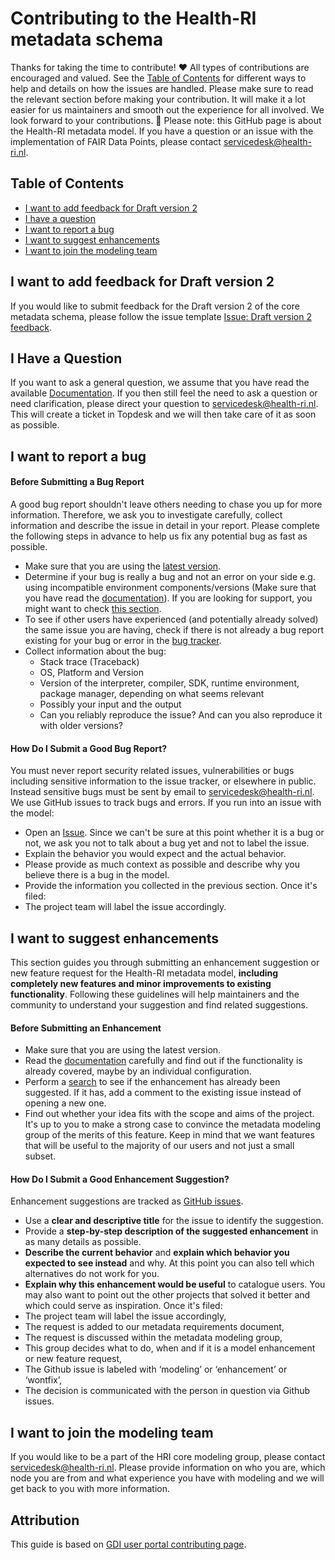 # Contributing to the Health-RI metadata schema
Thanks for taking the time to contribute! ❤️ All types of contributions are encouraged and valued. See the [Table of Contents](#table-of-contents) for different ways to help and details on how the issues are handled. Please make sure to read the relevant section before making your contribution. It will make it a lot easier for us maintainers and smooth out the experience for all involved. We look forward to your contributions. 🎉
Please note: this GitHub page is about the Health-RI metadata model. If you have a question or an issue with the implementation of FAIR Data Points, please contact servicedesk@health-ri.nl. 
## Table of Contents
- [I want to add feedback for Draft version 2](#i-want-to-add-feedback-for-draft-version-2)
- [I have a question](#i-have-a-question)
- [I want to report a bug](#i-want-to-report-a-bug)
- [I want to suggest enhancements](#i-want-to-suggest-enhancements)
- [I want to join the modeling team](#i-want-to-join-the-modeling-team)

## I want to add feedback for Draft version 2
If you would like to submit feedback for the Draft version 2 of the core metadata schema, please follow the issue template [Issue: Draft version 2 feedback](https://github.com/Health-RI/health-ri-metadata/issues/new?assignees=&labels=draft-v2-feedback&projects=&template=feedback_template.yml&title=feedback%3A+).
## I Have a Question
If you want to ask a general question, we assume that you have read the available [Documentation](https://github.com/Health-RI/health-ri-metadata/blob/master/README.md).
If you then still feel the need to ask a question or need clarification, please direct your question to servicedesk@health-ri.nl. This will create a ticket in Topdesk and we will then take care of it as soon as possible.
## I want to report a bug
#### Before Submitting a Bug Report
A good bug report shouldn't leave others needing to chase you up for more information. Therefore, we ask you to investigate carefully, collect information and describe the issue in detail in your report. Please complete the following steps in advance to help us fix any potential bug as fast as possible.
- Make sure that you are using the [latest version](https://github.com/Health-RI/health-ri-metadata/releases).
- Determine if your bug is really a bug and not an error on your side e.g. using incompatible environment
  components/versions (Make sure that you have read  the [documentation](https://github.com/Health-RI/health-ri-metadata/blob/master/README.md)). If you are looking for support, you might want to check [this section](#i-have-a-question).
- To see if other users have experienced (and potentially already solved) the same issue you are having, check if there is not already a bug report existing for your bug or error in the [bug tracker](https://github.com/Health-RI/health-ri-metadata/issues).
- Collect information about the bug:
  - Stack trace (Traceback)
  - OS, Platform and Version
  - Version of the interpreter, compiler, SDK, runtime environment, package manager, depending on what seems relevant
  - Possibly your input and the output
  - Can you reliably reproduce the issue? And can you also reproduce it with older versions?
#### How Do I Submit a Good Bug Report?
You must never report security related issues, vulnerabilities or bugs including sensitive information to the issue tracker, or elsewhere in public. Instead sensitive bugs must be sent by email to servicedesk@health-ri.nl.
We use GitHub issues to track bugs and errors. If you run into an issue with the model:
- Open an [Issue](https://github.com/Health-RI/health-ri-metadata/issues/new/). Since we can't be sure at this point whether it is a bug or not, we ask you not to talk about a bug yet and not to label the issue.
- Explain the behavior you would expect and the actual behavior.
- Please provide as much context as possible and describe why you believe there is a bug in the model.
- Provide the information you collected in the previous section.
Once it's filed:
- The project team will label the issue accordingly.

## I want to suggest enhancements
This section guides you through submitting an enhancement suggestion or new feature request for the Health-RI metadata model, **including completely new features and minor improvements to existing functionality**. Following these guidelines will help maintainers and the community to understand your suggestion and find related suggestions.
#### Before Submitting an Enhancement
- Make sure that you are using the latest version.
- Read the [documentation](https://github.com/Health-RI/health-ri-metadata/blob/master/README.md) carefully and find out if the functionality is already covered, maybe by an individual configuration.
- Perform a [search](https://github.com/Health-RI/health-ri-metadata/issues) to see if the enhancement has already been suggested. If it has, add a comment to the existing issue instead of opening a new one.
- Find out whether your idea fits with the scope and aims of the project. It's up to you to make a strong case to
  convince the metadata modeling group of the merits of this feature. Keep in mind that we want features that will be
  useful to the majority of our users and not just a small subset. 
#### How Do I Submit a Good Enhancement Suggestion?
Enhancement suggestions are tracked as [GitHub issues](https://github.com/Health-RI/health-ri-metadata/issues).
- Use a **clear and descriptive title** for the issue to identify the suggestion.
- Provide a **step-by-step description of the suggested enhancement** in as many details as possible.
- **Describe the current behavior** and **explain which behavior you expected to see instead** and why. At this point you can also tell which alternatives do not work for you.
- **Explain why this enhancement would be useful** to catalogue users. You may also want to point out the other projects that solved it better and which could serve as inspiration.
Once it's filed:
- The project team will label the issue accordingly,
- The request is added to our metadata requirements document,
- The request is discussed within the metadata modeling group,
- This group decides what to do, when and if it is a model enhancement or new feature request,
- The Github issue is labeled with ‘modeling’ or ‘enhancement’ or ‘wontfix’,
- The decision is communicated with the person in question via Github issues.
## I want to join the modeling team
If you would like to be a part of the HRI core modeling group, please contact servicedesk@health-ri.nl. Please provide information on who you are, which node you are from and what experience you have with modeling and we will get back to you with more information.

## Attribution
This guide is based on [GDI user portal contributing page](https://github.com/GenomicDataInfrastructure/gdi-userportal-frontend/blob/9c2b4f50bb2d5c2c48ec0dcd9017bf8bc6e6df8b/CONTRIBUTING.md).
